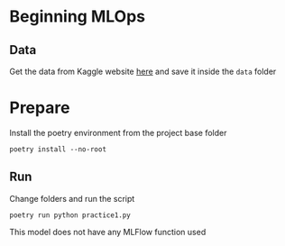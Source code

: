 #  Beginning MLOps

## Data

Get the data from Kaggle website [here](https://www.kaggle.com/datasets/mlg-ulb/creditcardfraud?resource=download) and save it inside the `data` folder

# Prepare

Install the poetry environment from the project base folder

```
poetry install --no-root
```


## Run

Change folders and run the script

```Shell
poetry run python practice1.py 
```

This model does not have any MLFlow function used